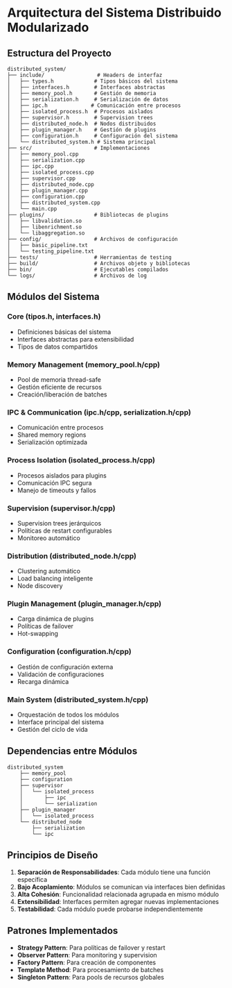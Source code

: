 # Arquitectura del Sistema Distribuido Modularizado

## Estructura del Proyecto

```
distributed_system/
├── include/                 # Headers de interfaz
│   ├── types.h             # Tipos básicos del sistema
│   ├── interfaces.h        # Interfaces abstractas
│   ├── memory_pool.h       # Gestión de memoria
│   ├── serialization.h     # Serialización de datos
│   ├── ipc.h              # Comunicación entre procesos
│   ├── isolated_process.h  # Procesos aislados
│   ├── supervisor.h        # Supervision trees
│   ├── distributed_node.h  # Nodos distribuidos
│   ├── plugin_manager.h    # Gestión de plugins
│   ├── configuration.h     # Configuración del sistema
│   └── distributed_system.h # Sistema principal
├── src/                    # Implementaciones
│   ├── memory_pool.cpp
│   ├── serialization.cpp
│   ├── ipc.cpp
│   ├── isolated_process.cpp
│   ├── supervisor.cpp
│   ├── distributed_node.cpp
│   ├── plugin_manager.cpp
│   ├── configuration.cpp
│   ├── distributed_system.cpp
│   └── main.cpp
├── plugins/                # Bibliotecas de plugins
│   ├── libvalidation.so
│   ├── libenrichment.so
│   └── libaggregation.so
├── config/                 # Archivos de configuración
│   ├── basic_pipeline.txt
│   └── testing_pipeline.txt
├── tests/                  # Herramientas de testing
├── build/                  # Archivos objeto y bibliotecas
├── bin/                    # Ejecutables compilados
└── logs/                   # Archivos de log
```

## Módulos del Sistema

### Core (tipos.h, interfaces.h)
- Definiciones básicas del sistema
- Interfaces abstractas para extensibilidad
- Tipos de datos compartidos

### Memory Management (memory_pool.h/cpp)
- Pool de memoria thread-safe
- Gestión eficiente de recursos
- Creación/liberación de batches

### IPC & Communication (ipc.h/cpp, serialization.h/cpp)
- Comunicación entre procesos
- Shared memory regions
- Serialización optimizada

### Process Isolation (isolated_process.h/cpp)
- Procesos aislados para plugins
- Comunicación IPC segura
- Manejo de timeouts y fallos

### Supervision (supervisor.h/cpp)
- Supervision trees jerárquicos
- Políticas de restart configurables
- Monitoreo automático

### Distribution (distributed_node.h/cpp)
- Clustering automático
- Load balancing inteligente
- Node discovery

### Plugin Management (plugin_manager.h/cpp)
- Carga dinámica de plugins
- Políticas de failover
- Hot-swapping

### Configuration (configuration.h/cpp)
- Gestión de configuración externa
- Validación de configuraciones
- Recarga dinámica

### Main System (distributed_system.h/cpp)
- Orquestación de todos los módulos
- Interface principal del sistema
- Gestión del ciclo de vida

## Dependencias entre Módulos

```
distributed_system
    ├── memory_pool
    ├── configuration
    ├── supervisor
    │   └── isolated_process
    │       ├── ipc
    │       └── serialization
    ├── plugin_manager
    │   └── isolated_process
    └── distributed_node
        ├── serialization
        └── ipc
```

## Principios de Diseño

1. **Separación de Responsabilidades**: Cada módulo tiene una función específica
2. **Bajo Acoplamiento**: Módulos se comunican via interfaces bien definidas
3. **Alta Cohesión**: Funcionalidad relacionada agrupada en mismo módulo
4. **Extensibilidad**: Interfaces permiten agregar nuevas implementaciones
5. **Testabilidad**: Cada módulo puede probarse independientemente

## Patrones Implementados

- **Strategy Pattern**: Para políticas de failover y restart
- **Observer Pattern**: Para monitoring y supervision
- **Factory Pattern**: Para creación de componentes
- **Template Method**: Para procesamiento de batches
- **Singleton Pattern**: Para pools de recursos globales
